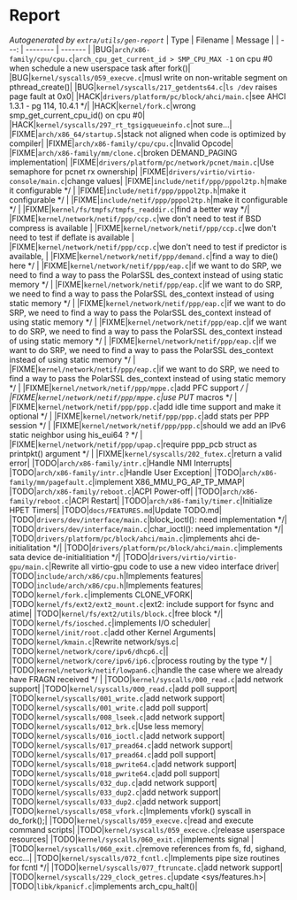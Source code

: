 # Report
*Autogenerated by `extra/utils/gen-report`*
| Type | Filename | Message |
| ---: | -------- | ------- |
|BUG|`arch/x86-family/cpu/cpu.c`|`arch_cpu_get_current_id > SMP_CPU_MAX -1` on cpu #0 when schedule a new userspace task after fork()|
|BUG|`kernel/syscalls/059_execve.c`|musl write on non-writable segment on pthread_create()|
|BUG|`kernel/syscalls/217_getdents64.c`|`ls /dev` raises page fault at 0x0|
|HACK|`drivers/platform/pc/block/ahci/main.c`|see AHCI 1.3.1 - pg 114, 10.4.1 */|
|HACK|`kernel/fork.c`|wrong smp_get_current_cpu_id() on cpu #0|
|HACK|`kernel/syscalls/297_rt_tgsigqueueinfo.c`|not sure...|
|FIXME|`arch/x86_64/startup.S`|stack not aligned when code is optimized by compiler|
|FIXME|`arch/x86-family/cpu/cpu.c`|Invalid Opcode|
|FIXME|`arch/x86-family/mm/clone.c`|broken DEMAND_PAGING implementation|
|FIXME|`drivers/platform/pc/network/pcnet/main.c`|Use semaphore for pcnet rx ownership|
|FIXME|`drivers/virtio/virtio-console/main.c`|change values|
|FIXME|`include/netif/ppp/pppol2tp.h`|make it configurable */|
|FIXME|`include/netif/ppp/pppol2tp.h`|make it configurable */|
|FIXME|`include/netif/ppp/pppol2tp.h`|make it configurable */|
|FIXME|`kernel/fs/tmpfs/tmpfs_readdir.c`|find a better way */|
|FIXME|`kernel/network/netif/ppp/ccp.c`|we don't need to test if BSD compress is available|
|FIXME|`kernel/network/netif/ppp/ccp.c`|we don't need to test if deflate is available|
|FIXME|`kernel/network/netif/ppp/ccp.c`|we don't need to test if predictor is available,|
|FIXME|`kernel/network/netif/ppp/demand.c`|find a way to die() here */|
|FIXME|`kernel/network/netif/ppp/eap.c`|if we want to do SRP, we need to find a way to pass the PolarSSL des_context instead of using static memory */|
|FIXME|`kernel/network/netif/ppp/eap.c`|if we want to do SRP, we need to find a way to pass the PolarSSL des_context instead of using static memory */|
|FIXME|`kernel/network/netif/ppp/eap.c`|if we want to do SRP, we need to find a way to pass the PolarSSL des_context instead of using static memory */|
|FIXME|`kernel/network/netif/ppp/eap.c`|if we want to do SRP, we need to find a way to pass the PolarSSL des_context instead of using static memory */|
|FIXME|`kernel/network/netif/ppp/eap.c`|if we want to do SRP, we need to find a way to pass the PolarSSL des_context instead of using static memory */|
|FIXME|`kernel/network/netif/ppp/eap.c`|if we want to do SRP, we need to find a way to pass the PolarSSL des_context instead of using static memory */|
|FIXME|`kernel/network/netif/ppp/mppe.c`|add PFC support */|
|FIXME|`kernel/network/netif/ppp/mppe.c`|use PUT* macros */|
|FIXME|`kernel/network/netif/ppp/ppp.c`|add idle time support and make it optional */|
|FIXME|`kernel/network/netif/ppp/ppp.c`|add stats per PPP session */|
|FIXME|`kernel/network/netif/ppp/ppp.c`|should we add an IPv6 static neighbor using his_eui64 ? */|
|FIXME|`kernel/network/netif/ppp/upap.c`|require ppp_pcb struct as printpkt() argument */|
|FIXME|`kernel/syscalls/202_futex.c`|return a valid error|
|TODO|`arch/x86-family/intr.c`|Handle NMI Interrupts|
|TODO|`arch/x86-family/intr.c`|Handle User Exception|
|TODO|`arch/x86-family/mm/pagefault.c`|implement X86_MMU_PG_AP_TP_MMAP|
|TODO|`arch/x86-family/reboot.c`|ACPI Power-off|
|TODO|`arch/x86-family/reboot.c`|ACPI Restart|
|TODO|`arch/x86-family/timer.c`|Initialize HPET Timers|
|TODO|`docs/FEATURES.md`|Update TODO.md|
|TODO|`drivers/dev/interface/main.c`|block_ioctl(): need implementation */|
|TODO|`drivers/dev/interface/main.c`|char_ioctl(): need implementation */|
|TODO|`drivers/platform/pc/block/ahci/main.c`|implements ahci de-initialitation */|
|TODO|`drivers/platform/pc/block/ahci/main.c`|implements sata device de-initialitiation */|
|TODO|`drivers/virtio/virtio-gpu/main.c`|Rewrite all virtio-gpu code to use a new video interface driver|
|TODO|`include/arch/x86/cpu.h`|Implements features|
|TODO|`include/arch/x86/cpu.h`|Implements features|
|TODO|`kernel/fork.c`|implements CLONE_VFORK|
|TODO|`kernel/fs/ext2/ext2_mount.c`|ext2: include support for fsync and atime|
|TODO|`kernel/fs/ext2/utils/block.c`|free block */|
|TODO|`kernel/fs/iosched.c`|implements I/O scheduler|
|TODO|`kernel/init/root.c`|add other Kernel Arguments|
|TODO|`kernel/kmain.c`|Rewrite network/sys.c|
|TODO|`kernel/network/core/ipv6/dhcp6.c`||
|TODO|`kernel/network/core/ipv6/ip6.c`|process routing by the type */|
|TODO|`kernel/network/netif/lowpan6.c`|handle the case where we already have FRAGN received */|
|TODO|`kernel/syscalls/000_read.c`|add network support|
|TODO|`kernel/syscalls/000_read.c`|add poll support|
|TODO|`kernel/syscalls/001_write.c`|add network support|
|TODO|`kernel/syscalls/001_write.c`|add poll support|
|TODO|`kernel/syscalls/008_lseek.c`|add network support|
|TODO|`kernel/syscalls/012_brk.c`|Use less memory|
|TODO|`kernel/syscalls/016_ioctl.c`|add network support|
|TODO|`kernel/syscalls/017_pread64.c`|add network support|
|TODO|`kernel/syscalls/017_pread64.c`|add poll support|
|TODO|`kernel/syscalls/018_pwrite64.c`|add network support|
|TODO|`kernel/syscalls/018_pwrite64.c`|add poll support|
|TODO|`kernel/syscalls/032_dup.c`|add network support|
|TODO|`kernel/syscalls/033_dup2.c`|add network support|
|TODO|`kernel/syscalls/033_dup2.c`|add network support|
|TODO|`kernel/syscalls/058_vfork.c`|Implements vfork() syscall in do_fork();|
|TODO|`kernel/syscalls/059_execve.c`|read and execute command scripts|
|TODO|`kernel/syscalls/059_execve.c`|release userspace resources|
|TODO|`kernel/syscalls/060_exit.c`|implements signal     |
|TODO|`kernel/syscalls/060_exit.c`|remove references from fs, fd, sighand, ecc...|
|TODO|`kernel/syscalls/072_fcntl.c`|Implements pipe size routines for fcntl */|
|TODO|`kernel/syscalls/077_ftruncate.c`|add network support|
|TODO|`kernel/syscalls/229_clock_getres.c`|update <sys/features.h>|
|TODO|`libk/kpanicf.c`|implements arch_cpu_halt()|
